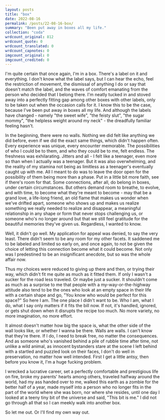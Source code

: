```yaml
---
layout: posts
title: "box"
date: 2022-08-16
permalink: /posts/22-08-16-box/
summary: "Been put away in boxes all my life."
collection: "coda"
wrdcount_original: 812
wrdcount_quote: 0
wrdcount_translated: 0
wrdcount_capnotes: 0
imgcount_original: 0
imgcount_credited: 0
---
```

I'm quite certain that once again, I'm in a box. There's a label on it and everything. I don't know what the label says, but I can hear the echo, feel the restriction of movement, the dismissal of anything I do or say that doesn't match the label, and the waves of comfort emanating from the person who decided that I belong there. I'm neatly tucked in and stoved away into a perfectly fitting gap among other boxes with other labels, only to be taken out when the occasion calls for it. I know this to be the case, because I've been put away in boxes all my life. And although the labels have changed - namely "the sweet wife", "the feisty slut", "the sugar mommy", "the helpless weight around my neck" - the dreadfully familiar feeling hasn't.

In the beginning, there were no walls. Nothing we did felt like anything we did before, even if we did the exact same things, which didn't happen often. Every experience was unique, every encounter memorable. The possibilities of who I could be to them, and who they could be to me, felt endless. The freshness was exhilarating. Jitters and all - I felt like a teenager, even more so than when I actually was a teenager. But it was also overwhelming, and the reality of my stamina not being as limitless as a teenager's eventually caught up with me. All I meant to do was to leave the door open for the possibility of them being more than a phase. Put in a little bit more faith, see if there's room for that. Some connections, after all, do belong in boxes, under certain circumstances. But others demand room to breathe, to evolve, and with time, to become what they're meant to become - may that be a grand love, a life-long friend, an old flame that makes us wonder when we've drifted apart, someone who shows up and makes us realize something we really needed to realize and disappear, a meaningful relationship in any shape or form that never stops challenging us, or someone who's no longer around but that we still feel gratitude for the beautiful memories they've given us. Regardless, I wanted to know.

Well, it didn't go well. My application for appeal was denied, to say the very least. There didn't seem to be any room for my other facets. It saddened me to be labeled and limited so early on, and once again, to not be given the choice of letting this connection become what it could become. Not only was I predestined to be an insignificant anecdote, but so was the whole affair now.

Thus my choices were reduced to giving up there and then, or trying their way, which didn't fit me quite as much as it fitted them. If only I wasn't a sucker for the road less traveled. Or maybe just a sucker. It shouldn't come as much as a surprise to me that people with a my-way-or-the-highway attitude also tend to be the ones who look at an empty space in their life with a certain shape and go, "You know who would be perfect for this space?" So here I am. The one place I didn't want to be. Who I am, what I do, what I say only matters if it fits the bill now. If not, it's handled, ignored, or gets shut down when it disrupts the recipe too much. No more variety, no more imagination, no more effort.

It almost doesn't matter how big the space is, what the other side of the wall looks like, or whether I wanna be there. Walls are walls. I can't know that they're there. If I do, I need to break free, no matter the consequences. And as someone who's vanished behind a pile of rubble time after time, not unlike a wild animal, as innocent bystanders stare at the scene I left behind with a startled and puzzled look on their faces, I don't do well in preservation, no matter how well intended. First I get a little antsy, then before you know it, I'm a huge fucking problem.

I wrecked a lucrative career, set a perfectly comfortable and prestigious life on fire, broke my parents' hearts among others, traveled halfway around the world, had my ass handed over to me, walked this earth as a zombie for the better half of a year, made myself into a person who no longer fits in the part of the world where she was born, nor where she resides, until one day I looked at a teeny tiny bit of the universe and said, "This bit is me." I did not go through all that so I can meekly walk into another box.

So let me out. Or I'll find my own way out.
